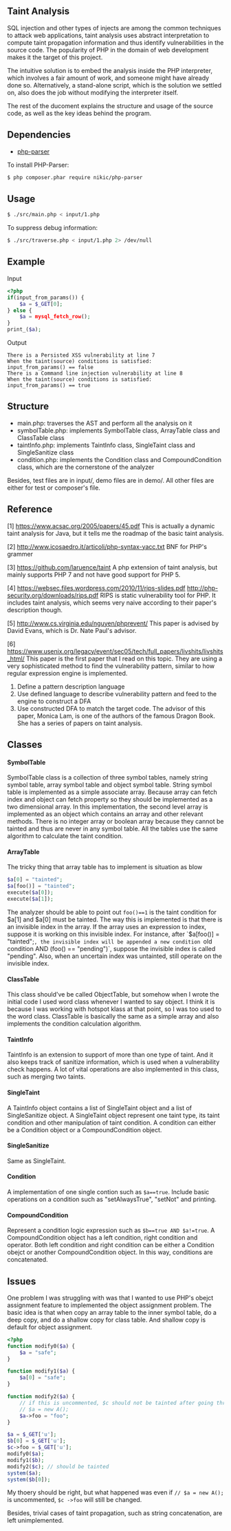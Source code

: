 ## Taint Analysis
SQL injection and other types of injects are among the common techniques to attack web applications, taint analysis uses abstract interpretation to compute taint propagation information and thus identify vulnerabilities in the source code. The popularity of PHP in the domain of web development makes it the target of this project.

The intuitive solution is to embed the analysis inside the PHP interpreter, which involves a fair amount of work, and someone might have already done so. Alternatively, a stand-alone script, which is the solution we settled on, also does the job without modifying the interpreter itself.

The rest of the ducoment explains the structure and usage of the source code, as well as the key ideas behind the program.

## Dependencies
- [php-parser](https://github.com/nikic/PHP-Parser)

To install PHP-Parser:
```bash
$ php composer.phar require nikic/php-parser
```

## Usage
```bash
$ ./src/main.php < input/1.php
```
To suppress debug information:
```bash
$ ./src/traverse.php < input/1.php 2> /dev/null
```

## Example
Input
```php
<?php
if(input_from_params()) {
    $a = $_GET[0];
} else {
    $a = mysql_fetch_row();
}
print_($a);

```
Output
```
There is a Persisted XSS vulnerability at line 7
When the taint(source) conditions is satisfied:
input_from_params() == false
There is a Command line injection vulnerability at line 8
When the taint(source) conditions is satisfied:
input_from_params() == true
```

## Structure
- main.php: traverses the AST and perform all the analysis on it
- symbolTable.php: implements SymbolTable class, ArrayTable class and ClassTable class
- taintInfo.php: implements TaintInfo class, SingleTaint class and SingleSanitize class
- condition.php: implements the Condition class and CompoundCondition class, which are the cornerstone of the analyzer

Besides, test files are in input/, demo files are in demo/. All other files are either for test or composer's file.

## Reference
[1] https://www.acsac.org/2005/papers/45.pdf
This is actually a dynamic taint analysis for Java, but it tells me the roadmap of the basic taint analysis.

[2] http://www.icosaedro.it/articoli/php-syntax-yacc.txt
BNF for PHP's grammer

[3] https://github.com/laruence/taint
A php extension of taint analysis, but mainly supports PHP 7 and not have good support for PHP 5. 

[4] https://websec.files.wordpress.com/2010/11/rips-slides.pdf
http://php-security.org/downloads/rips.pdf
RIPS is static vulnerability tool for PHP. It includes taint analysis, which seems very naive according to their paper's description though.

[5] http://www.cs.virginia.edu/nguyen/phprevent/
This paper is advised by David Evans, which is Dr. Nate Paul's advisor. 

[6] https://www.usenix.org/legacy/event/sec05/tech/full_papers/livshits/livshits_html/
This paper is the first paper that I read on this topic. They are using a very sophisticated method to find the vulnerability pattern, similar to how regular expression engine is implemented. 
1. Define a pattern description language
2. Use defined language to describe vulnerability pattern and feed to the engine to construct a DFA
3. Use constructed DFA to match the target code.
The advisor of this paper, Monica Lam, is one of the authors of the famous Dragon Book. She has a series of papers on taint analysis.

## Classes
#### SymbolTable
SymbolTable class is a collection of three symbol tables, namely string symbol table, array symbol table and object symbol table. String symbol table is implemented as a simple associate array. Because array can fetch index and object can fetch property so they should be implemented as a two dimensional array. In this implementation, the second level array is implemented as an object which contains an array and other relevant methods. There is no integer array or boolean array because they cannot be tainted and thus are never in any symbol table. All the tables use the same algorithm to calculate the taint condition.

#### ArrayTable
The tricky thing that array table has to implement is situation as blow
```php
$a[0] = "tainted";
$a[foo()] = "tainted";
execute($a[0]);
execute($a[1]);
```
The analyzer should be able to point out `foo()==1` is the taint condition for $a[1] and $a[0] must be tainted. The way this is implemented is that there is an invisible index in the array. If the array uses an expression to index, suppose it is working on this invisible index. For instance, after `$a[foo()] = "tainted";`, the invisible index will be appended a new condition `old condition AND (foo() == "pending")`, suppose the invisible index is called "pending". Also, when an uncertain index was untainted, still operate on the invisible index.

#### ClassTable
This class should've be called ObjectTable, but somehow when I wrote the initial code I used word class whenever I wanted to say object. I think it is because I was working with hotspot klass at that point, so I was too used to the word class. ClassTable is basically the same as a simple array and also implements the condition calculation algorithm.

#### TaintInfo
TaintInfo is an extension to support of more than one type of taint. And it also keeps track of sanitize information, which is used when a vulnerability check happens. A lot of vital operations are also implemented in this class, such as merging two taints.

#### SingleTaint
A TaintInfo object contains a list of SingleTaint object and a list of SingleSanitize object. A SingleTaint object represent one taint type, its taint condition and other manipulation of taint condition. A condition can either be a Condition object or a CompoundCondition object.

#### SingleSanitize
Same as SingleTaint.

#### Condition
A implementation of one single contion such as `$a==true`. Include basic operations on a condition such as "setAlwaysTrue", "setNot" and printing.

#### CompoundCondition
Represent a condition logic expression such as `$b==true AND $a!=true`. A CompoundCondition object has a left condition, right condition and operator. Both left condition and right condition can be either a Condition obejct or another CompoundCondition object. In this way, conditions are concatenated.

## Issues
One problem I was struggling with was that I wanted to use PHP's obejct assignment feature to implemented the object assignment problem. The basic idea is that when copy an array table to the inner symbol table, do a deep copy, and do a shallow copy for class table. And shallow copy is default for object assignment.
```php
<?php
function modify0($a) {
    $a = "safe";
}

function modify1($a) {
    $a[0] = "safe";
}

function modify2($a) {
    // if this is uncommented, $c should not be tainted after going through the function call 
    // $a = new A(); 
    $a->foo = "foo";
}

$a = $_GET['u'];
$b[0] = $_GET['u'];
$c->foo = $_GET['u'];
modify0($a);
modify1($b);
modify2($c); // should be tainted
system($a);
system($b[0]);
```
My thoery should be right, but what happened was even if `// $a = new A();` is uncommented, `$c ->foo` will still be changed.

Besides, trivial cases of taint propagation, such as string concatenation, are left unimplemented.
